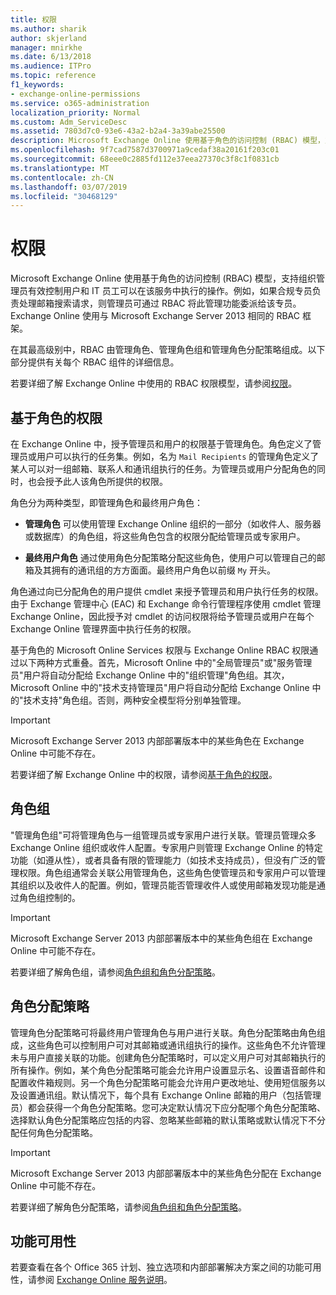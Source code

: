 ```yaml
---
title: 权限
ms.author: sharik
author: skjerland
manager: mnirkhe
ms.date: 6/13/2018
ms.audience: ITPro
ms.topic: reference
f1_keywords:
- exchange-online-permissions
ms.service: o365-administration
localization_priority: Normal
ms.custom: Adm_ServiceDesc
ms.assetid: 7803d7c0-93e6-43a2-b2a4-3a39abe25500
description: Microsoft Exchange Online 使用基于角色的访问控制 (RBAC) 模型，支持组织管理员有效控制用户和 IT 员工可以在该服务中执行的操作。例如，如果合规专员负责处理邮箱搜索请求，则管理员可通过 RBAC 将此管理功能委派给该专员。Exchange Online 使用与 Microsoft Exchange Server 2013 相同的 RBAC 框架。
ms.openlocfilehash: 9f7cad7587d3700971a9cedaf38a20161f203c01
ms.sourcegitcommit: 68eee0c2885fd112e37eea27370c3f8c1f0831cb
ms.translationtype: MT
ms.contentlocale: zh-CN
ms.lasthandoff: 03/07/2019
ms.locfileid: "30468129"
---
```

# <a name="permissions"></a>权限

Microsoft Exchange Online 使用基于角色的访问控制 (RBAC) 模型，支持组织管理员有效控制用户和 IT 员工可以在该服务中执行的操作。例如，如果合规专员负责处理邮箱搜索请求，则管理员可通过 RBAC 将此管理功能委派给该专员。Exchange Online 使用与 Microsoft Exchange Server 2013 相同的 RBAC 框架。 
  
在其最高级别中，RBAC 由管理角色、管理角色组和管理角色分配策略组成。以下部分提供有关每个 RBAC 组件的详细信息。
  
若要详细了解 Exchange Online 中使用的 RBAC 权限模型，请参阅[权限](https://go.microsoft.com/fwlink/p/?LinkId=271935)。
  
## <a name="role-based-permissions"></a>基于角色的权限

在 Exchange Online 中，授予管理员和用户的权限基于管理角色。角色定义了管理员或用户可以执行的任务集。例如，名为  `Mail Recipients` 的管理角色定义了某人可以对一组邮箱、联系人和通讯组执行的任务。为管理员或用户分配角色的同时，也会授予此人该角色所提供的权限。 
  
角色分为两种类型，即管理角色和最终用户角色：
  
- **管理角色** 可以使用管理 Exchange Online 组织的一部分（如收件人、服务器或数据库）的角色组，将这些角色包含的权限分配给管理员或专家用户。 
    
- **最终用户角色** 通过使用角色分配策略分配这些角色，使用户可以管理自己的邮箱及其拥有的通讯组的方方面面。最终用户角色以前缀  `My` 开头。
    
角色通过向已分配角色的用户提供 cmdlet 来授予管理员和用户执行任务的权限。由于 Exchange 管理中心 (EAC) 和 Exchange 命令行管理程序使用 cmdlet 管理 Exchange Online，因此授予对 cmdlet 的访问权限将给予管理员或用户在每个 Exchange Online 管理界面中执行任务的权限。
  
基于角色的 Microsoft Online Services 权限与 Exchange Online RBAC 权限通过以下两种方式重叠。首先，Microsoft Online 中的"全局管理员"或"服务管理员"用户将自动分配给 Exchange Online 中的"组织管理"角色组。其次，Microsoft Online 中的"技术支持管理员"用户将自动分配给 Exchange Online 中的"技术支持"角色组。否则，两种安全模型将分别单独管理。
  
> [!IMPORTANT]
> Microsoft Exchange Server 2013 内部部署版本中的某些角色在 Exchange Online 中可能不存在。 
  
若要详细了解 Exchange Online 中的权限，请参阅[基于角色的权限](https://go.microsoft.com/fwlink/p/?LinkId=271936)。
  
## <a name="role-groups"></a>角色组

"管理角色组"可将管理角色与一组管理员或专家用户进行关联。管理员管理众多 Exchange Online 组织或收件人配置。专家用户则管理 Exchange Online 的特定功能（如遵从性），或者具备有限的管理能力（如技术支持成员），但没有广泛的管理权限。角色组通常会关联公用管理角色，这些角色使管理员和专家用户可以管理其组织以及收件人的配置。例如，管理员能否管理收件人或使用邮箱发现功能是通过角色组控制的。 
  
> [!IMPORTANT]
> Microsoft Exchange Server 2013 内部部署版本中的某些角色组在 Exchange Online 中可能不存在。 
  
若要详细了解角色组，请参阅[角色组和角色分配策略](https://go.microsoft.com/fwlink/p/?LinkId=271937)。
  
## <a name="role-assignment-policies"></a>角色分配策略

管理角色分配策略可将最终用户管理角色与用户进行关联。角色分配策略由角色组成，这些角色可以控制用户可对其邮箱或通讯组执行的操作。这些角色不允许管理未与用户直接关联的功能。创建角色分配策略时，可以定义用户可对其邮箱执行的所有操作。例如，某个角色分配策略可能会允许用户设置显示名、设置语音邮件和配置收件箱规则。另一个角色分配策略可能会允许用户更改地址、使用短信服务以及设置通讯组。默认情况下，每个具有 Exchange Online 邮箱的用户（包括管理员）都会获得一个角色分配策略。您可决定默认情况下应分配哪个角色分配策略、选择默认角色分配策略应包括的内容、忽略某些邮箱的默认策略或默认情况下不分配任何角色分配策略。
  
> [!IMPORTANT]
> Microsoft Exchange Server 2013 内部部署版本中的某些角色分配在 Exchange Online 中可能不存在。 
  
若要详细了解角色分配策略，请参阅[角色组和角色分配策略](https://go.microsoft.com/fwlink/p/?LinkId=271937)。
  
## <a name="feature-availability"></a>功能可用性

若要查看在各个 Office 365 计划、独立选项和内部部署解决方案之间的功能可用性，请参阅 [Exchange Online 服务说明](exchange-online-service-description.md)。
  

